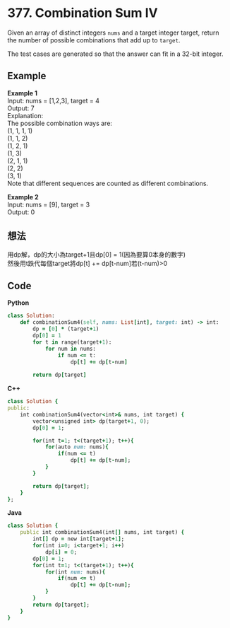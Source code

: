 # 377. Combination Sum IV
Given an array of distinct integers `nums` and a target integer target, return the number of possible combinations that add up to `target`.  

The test cases are generated so that the answer can fit in a 32-bit integer.

 
## Example
**Example 1**  
Input: nums = [1,2,3], target = 4  
Output: 7  
Explanation:  
The possible combination ways are:  
(1, 1, 1, 1)  
(1, 1, 2)  
(1, 2, 1)  
(1, 3)  
(2, 1, 1)  
(2, 2)  
(3, 1)  
Note that different sequences are counted as different combinations.  

**Example 2**  
Input: nums = [9], target = 3  
Output: 0  

## 想法
用dp解，dp的大小為target+1且dp[0] = 1(因為要算0本身的數字)  
然後用t跌代每個target將dp[t] += dp[t-num]若(t-num)>0  

## Code
**Python**
```ruby
class Solution:
    def combinationSum4(self, nums: List[int], target: int) -> int:
        dp = [0] * (target+1)
        dp[0] = 1
        for t in range(target+1):
            for num in nums:
                if num <= t:
                    dp[t] += dp[t-num]
        
        return dp[target]
```
**C++**
```ruby
class Solution {
public:
    int combinationSum4(vector<int>& nums, int target) {
        vector<unsigned int> dp(target+1, 0);
        dp[0] = 1;

        for(int t=1; t<(target+1); t++){
            for(auto num: nums){
                if(num <= t)
                    dp[t] += dp[t-num];
            }
        }

        return dp[target];
    }
};
```
**Java**
```ruby
class Solution {
    public int combinationSum4(int[] nums, int target) {
        int[] dp = new int[target+1];
        for(int i=0; i<target+1; i++)
            dp[i] = 0;
        dp[0] = 1;
        for(int t=1; t<(target+1); t++){
            for(int num: nums){
                if(num <= t)
                    dp[t] += dp[t-num];
            }
        }
        return dp[target];
    }
}
```
